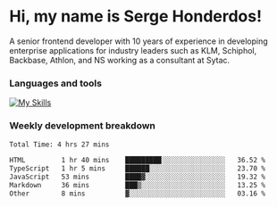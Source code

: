 # Hi, my name is Serge Honderdos!

A senior frontend developer with 10 years of experience in developing enterprise applications for industry leaders such as KLM, Schiphol, Backbase, Athlon, and NS working as a consultant at Sytac.

### Languages and tools
[![My Skills](https://skillicons.dev/icons?i=js,ts,angular,react,vue,nodejs,sqlite,postgres,mongodb,git,azure)](#)

### Weekly development breakdown
<!--START_SECTION:waka-->

```txt
Total Time: 4 hrs 27 mins

HTML         1 hr 40 mins    █████████░░░░░░░░░░░░░░░░   36.52 %
TypeScript   1 hr 5 mins     ██████░░░░░░░░░░░░░░░░░░░   23.70 %
JavaScript   53 mins         ████▓░░░░░░░░░░░░░░░░░░░░   19.32 %
Markdown     36 mins         ███▒░░░░░░░░░░░░░░░░░░░░░   13.25 %
Other        8 mins          ▓░░░░░░░░░░░░░░░░░░░░░░░░   03.16 %
```

<!--END_SECTION:waka-->
